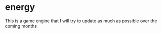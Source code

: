 # energy
This is a game engine that I will try to update as much as possible over the coming months
